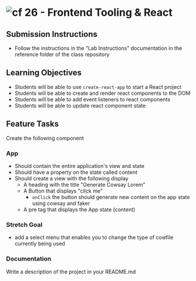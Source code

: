 # ![cf](http://i.imgur.com/7v5ASc8.png) 26 - Frontend Tooling & React

## Submission Instructions

* Follow the instructions in the "Lab Instructions" documentation in the reference folder of the class repository

## Learning Objectives

* Students will be able to use `create-react-app` to start a React project
* Students will be able to create and render react components to the DOM
* Students will be able to add event listeners to react components
* Students will be able to update react component state

## Feature Tasks

Create the following component

### App

* Should contain the entire application's view and state
* Should have a property on the state called content
* Should create a view with the following display
  * A heading with the title "Generate Cowsay Lorem"
  * A Button that displays "click me"
    * `onClick` the button should generate new content on the app state using cowsay and faker
  * A pre tag that displays the App state (content)

### Stretch Goal

* add a select menu that enables you to change the type of cowfile currently being used

### Documentation

Write a description of the project in your README.md
